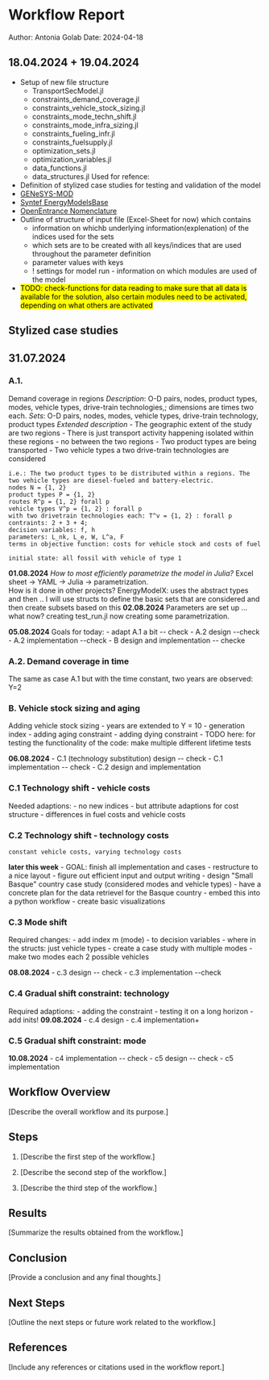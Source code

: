 # Workflow Report
Author: Antonia Golab
Date: 2024-04-18

## 18.04.2024 + 19.04.2024

- Setup of new file structure
    - TransportSecModel.jl
    - constraints_demand_coverage.jl
    - constraints_vehicle_stock_sizing.jl
    - constraints_mode_techn_shift.jl
    - constraints_mode_infra_sizing.jl
    - constraints_fueling_infr.jl
    - constraints_fuelsupply.jl
    - optimization_sets.jl
    - optimization_variables.jl
    - data_functions.jl
    - data_structures.jl
Used for refence: 
- Definition of stylized case studies for testing and validation of the model
- [GENeSYS-MOD](https://github.com/GENeSYS-MOD/GENeSYS_MOD.jl/tree/main)
- [Syntef EnergyModelsBase](https://github.com/EnergyModelsX/EnergyModelsBase.jl/tree/main)
- [OpenEntrance Nomenclature](https://github.com/openENTRANCE/openentrance/tree/main/definitions/variable)
- Outline of structure of input file (Excel-Sheet for now) which contains
    - information on whichb underlying information(explenation) of the indices used for the sets
    - which sets are to be created with all keys/indices that are used throughout the parameter definition
    - parameter values with keys
    - ! settings for model run - information on which modules are used of the model 
- <mark>TODO: check-functions for data reading to make sure that all data is available for the solution, also certain modules need to be activated, depending on what others are activated</mark>

## Stylized case studies

## 31.07.2024
### A.1.
Demand coverage in regions
_Description_: O-D pairs, nodes, product types, modes, vehicle types, drive-train technologies,; dimensions are times two each.
_Sets_: O-D pairs, nodes, modes, vehicle types, drive-train technology, product types
_Extended description_
    - The geographic extent of the study are two regions
    - There is just transport activity happening isolated within these regions - no between the two regions
    - Two product types are being transported
    - Two vehicle types a two drive-train technologies are considered 
    
    i.e.: The two product types to be distributed within a regions. The two vehicle types are diesel-fueled and battery-electric. 
    nodes N = {1, 2}
    product types P = {1, 2}
    routes R^p = {1, 2} forall p
    vehicle types V^p = {1, 2} : forall p
    with two drivetrain technologies each: T^v = {1, 2} : forall p
    contraints: 2 + 3 + 4;  
    decision variables: f, h
    parameters: L_nk, L_e, W, L^a, F
    terms in objective function: costs for vehicle stock and costs of fuel

    initial state: all fossil with vehicle of type 1 

__01.08.2024__
_How to most efficiently parametrize the model in Julia?_
Excel sheet -> YAML -> Julia -> parametrization.  
How is it done in other projects?
EnergyModelX: uses the abstract types and then ..
I will use structs to define the basic sets that are considered and then create subsets based on this
__02.08.2024__
Parameters are set up ... what now? 
creating test_run.jl
now creating some parametrization.

__05.08.2024__
Goals for today:
    - adapt A.1 a bit -- check 
    - A.2 design    --check
    - A.2 implementation    --check
    - B design and implementation -- checke

### A.2. Demand coverage in time
The same as case A.1 but with the time constant, two years are observed: Y=2


### B. Vehicle stock sizing and aging 
Adding vehicle stock sizing
    - years are extended to Y = 10
    - generation index
    - adding aging constraint
    - adding dying constraint
    - TODO here: for testing the functionality of the code: make multiple different lifetime tests 

__06.08.2024__
    - C.1 (technology substitution) design -- check
    - C.1 implementation -- check
    - C.2 design and implementation

### C.1 Technology shift - vehicle costs
Needed adaptions:
    - no new indices
    - but attribute adaptions for cost structure
    - differences in fuel costs and vehicle costs

### C.2 Technology shift - technology costs
    constant vehicle costs, varying technology costs 

__later this week__
    - GOAL: finish all implementation and cases 
    - restructure to a nice layout
    - figure out efficient input and output writing
    - design "Small Basque" country case study (considered modes and vehicle types)
    - have a concrete plan for the data retrievel for the Basque country
    - embed this into a python workflow
    - create basic visualizations 

### C.3 Mode shift
Required changes:
    - add index m (mode) - to decision variables
    - where in the structs: just vehicle types
    - create a case study with multiple modes
    - make two modes each 2 possible vehicles 

__08.08.2024__
    - c.3 design -- check
    - c.3 implementation --check 

### C.4 Gradual shift constraint: technology
Required adaptions:
    - adding the constraint
    - testing it on a long horizon 
    - add inits! 
__09.08.2024__
    - c.4 design
    - c.4 implementation+
### C.5 Gradual shift constraint: mode 

__10.08.2024__
    - c4 implementation -- check
    - c5 design -- check 
    - c5 implementation
    
## Workflow Overview

[Describe the overall workflow and its purpose.]

## Steps

1. [Describe the first step of the workflow.]

2. [Describe the second step of the workflow.]

3. [Describe the third step of the workflow.]

## Results

[Summarize the results obtained from the workflow.]

## Conclusion

[Provide a conclusion and any final thoughts.]

## Next Steps

[Outline the next steps or future work related to the workflow.]

## References

[Include any references or citations used in the workflow report.]